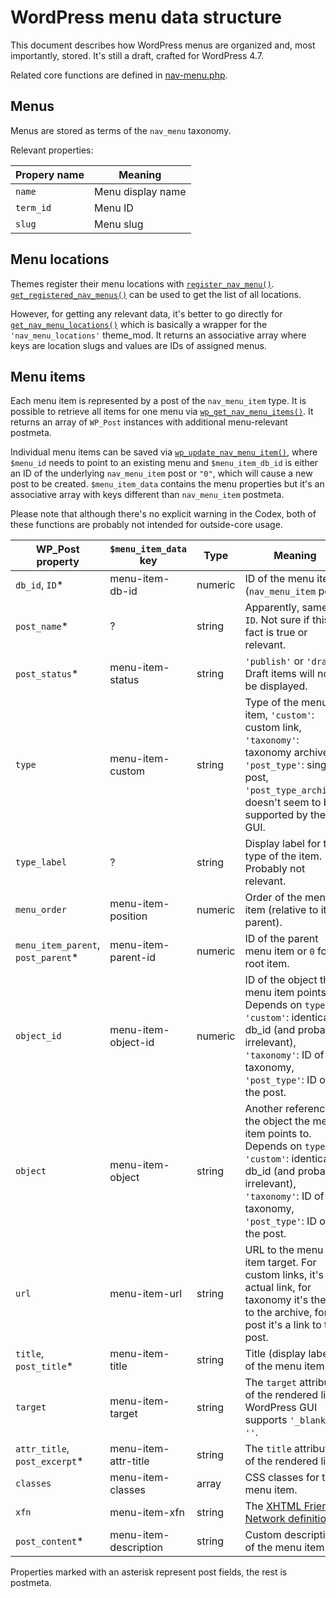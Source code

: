 # WordPress menu data structure

This document describes how WordPress menus are organized and, most importantly, stored. It's still a draft, 
crafted for WordPress 4.7.

Related core functions are defined in [nav-menu.php](https://developer.wordpress.org/reference/files/wp-includes/nav-menu.php/).

## Menus

Menus are stored as terms of the `nav_menu` taxonomy.

Relevant properties:

Propery name    | Meaning
----------------|--------------------
`name`          | Menu display name
`term_id`       | Menu ID
`slug`          | Menu slug

## Menu locations

Themes register their menu locations with [`register_nav_menu()`](https://developer.wordpress.org/reference/functions/register_nav_menu/).
[`get_registered_nav_menus()`](https://developer.wordpress.org/reference/functions/get_registered_nav_menus/) can be 
used to get the list of all locations.

However, for getting any relevant data, it's better to go directly for [`get_nav_menu_locations()`](https://developer.wordpress.org/reference/functions/get_nav_menu_locations/)
which is basically a wrapper for the `'nav_menu_locations'` theme_mod. It returns an associative array where
keys are location slugs and values are IDs of assigned menus.

## Menu items

Each menu item is represented by a post of the `nav_menu_item` type. It is possible to retrieve all items for one menu
via [`wp_get_nav_menu_items()`](https://developer.wordpress.org/reference/functions/wp_get_nav_menu_items/). 
It returns an array of `WP_Post` instances with additional menu-relevant postmeta.

Individual menu items can be saved via [`wp_update_nav_menu_item()`](https://developer.wordpress.org/reference/functions/wp_update_nav_menu_item/),
where `$menu_id` needs to point to an existing menu and `$menu_item_db_id` is either an ID of the underlying `nav_menu_item`
post or `"0"`, which will cause a new post to be created. `$menu_item_data` contains the menu properties but it's an associative
array with keys different than `nav_menu_item` postmeta.

Please note that although there's no explicit warning in the Codex, both of these functions are probably not intended 
for outside-core usage.

WP_Post property                      | `$menu_item_data` key | Type      | Meaning 
--------------------------------------|-----------------------|-----------|----------------------------------------------- 
`db_id`, `ID`*                        | menu-item-db-id       | numeric   | ID of the menu item (`nav_menu_item` post) 
`post_name`*                          | ?                     | string    | Apparently, same as `ID`. Not sure if this fact is true or relevant. 
`post_status`*                        | menu-item-status      | string    | `'publish'` or `'draft'`. Draft items will not be displayed.
`type`                                | menu-item-custom      | string    | Type of the menu item, `'custom'`: custom link, `'taxonomy'`: taxonomy archive, `'post_type'`: single post, `'post_type_archive'`: doesn't seem to be supported by the GUI.
`type_label`                          | ?                     | string    | Display label for the type of the item. Probably not relevant.
`menu_order`                          | menu-item-position    | numeric   | Order of the menu item (relative to its parent).
`menu_item_parent`, `post_parent`*    | menu-item-parent-id   | numeric   | ID of the parent menu item or `0` for a root item.
`object_id`                           | menu-item-object-id   | numeric   | ID of the object the menu item points to. Depends on `type`, `'custom'`: identical to db_id (and probably irrelevant), `'taxonomy'`: ID of the taxonomy, `'post_type'`: ID of the post.
`object`                              | menu-item-object      | string    | Another reference to the object the menu item points to. Depends on `type`, `'custom'`: identical to db_id (and probably irrelevant), `'taxonomy'`: ID of the taxonomy, `'post_type'`: ID of the post.
`url`                                 | menu-item-url         | string    | URL to the menu item target. For custom links, it's the actual link, for taxonomy it's the link to the archive, for post it's a link to the post.
`title`, `post_title`*                | menu-item-title       | string    | Title (display label) of the menu item.
`target`                              | menu-item-target      | string    | The `target` attribute of the rendered link. WordPress GUI supports `'_blank'` or `''`. 
`attr_title`, `post_excerpt`*         | menu-item-attr-title  | string    | The `title` attribute of the rendered link.
`classes`                             | menu-item-classes     | array     | CSS classes for the menu item.
`xfn`                                 | menu-item-xfn         | string    | The [XHTML Friends Network definition](https://codex.wordpress.org/Defining_Relationships_with_XFN).
`post_content`*                       | menu-item-description | string    | Custom description of the menu item. 

Properties marked with an asterisk represent post fields, the rest is postmeta.